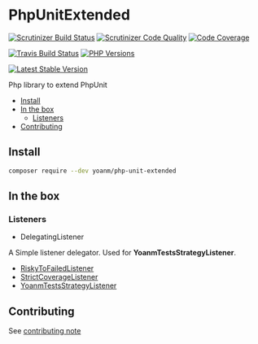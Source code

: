 # PhpUnitExtended
[![Scrutinizer Build Status](https://img.shields.io/scrutinizer/build/g/yoanm/PhpUnitExtended.svg?label=Scrutinizer)](https://scrutinizer-ci.com/g/yoanm/PhpUnitExtended/?branch=master) [![Scrutinizer Code Quality](https://img.shields.io/scrutinizer/g/yoanm/PhpUnitExtended.svg?label=Code%20quality)](https://scrutinizer-ci.com/g/yoanm/PhpUnitExtended/?branch=master) [![Code Coverage](https://img.shields.io/scrutinizer/coverage/g/yoanm/PhpUnitExtended.svg?label=Coverage)](https://scrutinizer-ci.com/g/yoanm/PhpUnitExtended/?branch=master)

[![Travis Build Status](https://img.shields.io/travis/yoanm/PhpUnitExtended/master.svg?label=travis)](https://travis-ci.org/yoanm/PhpUnitExtended) [![PHP Versions](https://img.shields.io/badge/php-7.0-8892BF.svg)](https://php.net/)

[![Latest Stable Version](https://img.shields.io/packagist/v/yoanm/php-unit-extended.svg)](https://packagist.org/packages/yoanm/php-unit-extended)

Php library to extend PhpUnit

 * [Install](#install)
 * [In the box](#in-the-box)
   * [Listeners](#in-the-box-listeners)
 * [Contributing](#contributing)

## Install
```bash
composer require --dev yoanm/php-unit-extended
```

## In the box

<a name="in-the-box-listeners"></a>
### Listeners

 * DelegatingListener

 A Simple listener delegator. Used for **YoanmTestsStrategyListener**.
 * [RiskyToFailedListener](./doc/listener/RiskyToFailedListener.md)
 * [StrictCoverageListener](./doc/listener/StrictCoverageListener.md)
 * [YoanmTestsStrategyListener](./doc/listener/YoanmTestsStrategyListener.md)

## Contributing
See [contributing note](./CONTRIBUTING.md)

